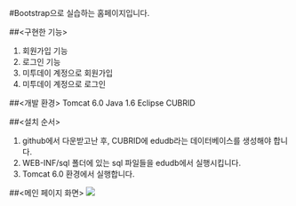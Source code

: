 #Bootstrap으로 실습하는 홈페이지입니다.

##<구현한 기능>
1. 회원가입 기능
2. 로그인 기능
3. 미투데이 계정으로 회원가입
4. 미투데이 계정으로 로그인

##<개발 환경>
Tomcat 6.0
Java 1.6
Eclipse
CUBRID

##<설치 순서>
1. github에서 다운받고난 후, CUBRID에 edudb라는 데이터베이스를 생성해야 합니다.
2. WEB-INF/sql 폴더에 있는 sql 파일들을 edudb에서 실행시킵니다.
3. Tomcat 6.0 환경에서 실행합니다.

##<메인 페이지 화면>
<img src="http://farm9.staticflickr.com/8104/8520278327_1a4f51c65e_c.jpg" />


<script src="http://cdnjs.cloudflare.com/ajax/libs/raphael/2.1.0/raphael-min.js"></script>
<script src="http://code.jquery.com/jquery-1.8.2.min.js"></script>
<script src="http://cdn.oesmith.co.uk/morris-0.4.1.min.js"></script>

<div id="donut-example"></div>

<script>
  Morris.Donut({
  element: 'donut-example',
  data: [
    {label: "Download Sales", value: 12},
    {label: "In-Store Sales", value: 30},
    {label: "Mail-Order Sales", value: 20}
  ]
});
</script>
